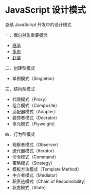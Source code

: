 # JavaScript 设计模式
总结 JavaScript 开发中的设计模式

一、[面向对象重要概念](https://github.com/martinnett/javascript_patterns/tree/master/object-oriented)
* [继承](https://github.com/martinnett/javascript_patterns/tree/master/object-oriented#继承)
* [多态](https://github.com/martinnett/javascript_patterns/tree/master/object-oriented#多态)
* [封装](https://github.com/martinnett/javascript_patterns/tree/master/object-oriented#封装)

二、创建型模式
* 单例模式（Singleton）

三、结构型模式
* 代理模式（Proxy）
* 组合模式（Composite）
* 适配器模式（Adapter）
* 装饰者模式（Decrator）
* 享元模式（Flyweight）

四、行为型模式
* 观察者模式（Observer）
* 迭代器模式（Iterator）
* 命令模式（Command）
* 策略模式（Strategy）
* 模板方法模式（Template Method）
* 中介者模式（Mediator）
* 职责链模式（Chain of Responsibility）
* 状态模式（State）
